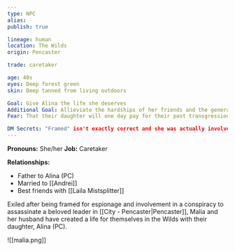 ```yaml
---
type: NPC
alias:
publish: true

lineage: human
location: The Wilds
origin: Pencaster

trade: caretaker

age: 40s
eyes: Deep forest green
skin: Deep tanned from living outdoors

Goal: Give Alina the life she deserves
Additional Goal: Allieviate the hardships of her friends and the general populace of Pencaster.
Fear: That their daughter will one day pay for their past transgressions.

DM Secrets: "Framed" isn't exactly correct and she was actually involved in the conspiracy. She works as a spy while Andrei previously ran a guild of rebels looking to improve the lives of the people in Pencaster.
---
```


**Pronouns:** She/her
**Job:** Caretaker

**Relationships:**
- Father to Alina (PC)
- Married to [[Andrei]]
- Best friends with [[Laila Mistsplitter]]

Exiled after being framed for espionage and involvement in a conspiracy to assassinate a beloved leader in [[City - Pencaster|Pencaster]], Malia and her husband have created a life for themselves in the Wilds with their daughter, Alina (PC).

![[malia.png]]

